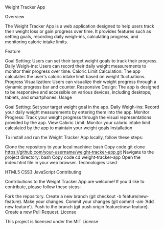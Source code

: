 Weight Tracker App

Overview

The Weight Tracker App is a web application designed to help users track their weight loss or gain progress over time. It provides features such as setting goals, recording daily weigh-ins, calculating progress, and monitoring caloric intake limits.

Feature

Goal Setting: Users can set their target weight goals to track their progress.
Daily Weigh-ins: Users can record their daily weight measurements to monitor their progress over time.
Caloric Limit Calculation: The app calculates the user's caloric intake limit based on weight fluctuations.
Progress Visualization: Users can visualize their weight progress through a dynamic progress bar and counter.
Responsive Design: The app is designed to be responsive and accessible on various devices, including desktops, tablets, and smartphones.
Usage

Goal Setting: Set your target weight goal in the app.
Daily Weigh-ins: Record your daily weight measurements by entering them into the app.
Monitor Progress: Track your weight progress through the visual representations provided by the app.
View Caloric Limit: Monitor your caloric intake limit calculated by the app to maintain your weight goals
Installation

To install and run the Weight Tracker App locally, follow these steps:

Clone the repository to your local machine:
bash
Copy code
git clone https://github.com/your-username/weight-tracker-app.git
Navigate to the project directory:
bash
Copy code
cd weight-tracker-app
Open the index.html file in your web browser.
Technologies Used

HTML5
CSS3
JavaScript
Contributing

Contributions to the Weight Tracker App are welcome! If you'd like to contribute, please follow these steps:

Fork the repository.
Create a new branch (git checkout -b feature/new-feature).
Make your changes.
Commit your changes (git commit -am 'Add new feature').
Push to the branch (git push origin feature/new-feature).
Create a new Pull Request.
License

This project is licensed under the MIT License
